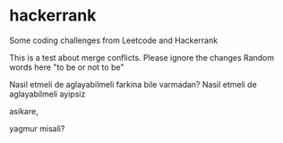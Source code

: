 # hackerrank

Some coding challenges from Leetcode and Hackerrank

This is a test about merge conflicts. Please ignore the changes
Random words here "to be or not to be"

Nasil etmeli de aglayabilmeli
farkina bile varmadan?
Nasil etmeli de aglayabilmeli
ayipsiz

asikare,

yagmur misali?
